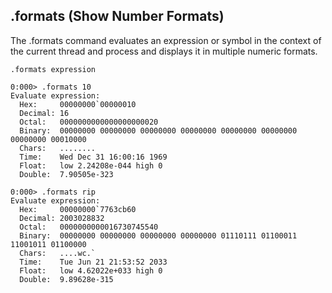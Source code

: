 
## .formats (Show Number Formats)

The .formats command evaluates an expression or symbol in the context of the current thread and process and displays it in multiple numeric formats.

```
.formats expression 
```

```
0:000> .formats 10
Evaluate expression:
  Hex:     00000000`00000010
  Decimal: 16
  Octal:   0000000000000000000020
  Binary:  00000000 00000000 00000000 00000000 00000000 00000000 00000000 00010000
  Chars:   ........
  Time:    Wed Dec 31 16:00:16 1969
  Float:   low 2.24208e-044 high 0
  Double:  7.90505e-323
```

```
0:000> .formats rip
Evaluate expression:
  Hex:     00000000`7763cb60
  Decimal: 2003028832
  Octal:   0000000000016730745540
  Binary:  00000000 00000000 00000000 00000000 01110111 01100011 11001011 01100000
  Chars:   ....wc.`
  Time:    Tue Jun 21 21:53:52 2033
  Float:   low 4.62022e+033 high 0
  Double:  9.89628e-315
```